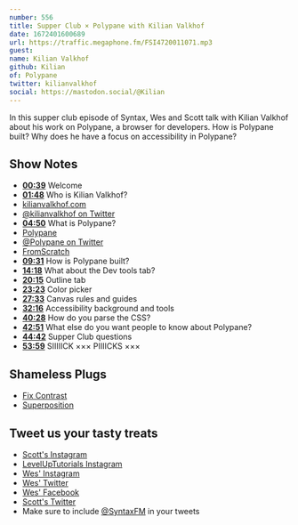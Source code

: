 ```yaml
---
number: 556
title: Supper Club × Polypane with Kilian Valkhof
date: 1672401600689
url: https://traffic.megaphone.fm/FSI4720011071.mp3
guest: 
name: Kilian Valkhof
github: Kilian
of: Polypane
twitter: kilianvalkhof
social: https://mastodon.social/@Kilian
---
```


In this supper club episode of Syntax, Wes and Scott talk with Kilian Valkhof about his work on Polypane, a browser for developers. How is Polypane built? Why does he have a focus on accessibility in Polypane?

## Show Notes

- **[00:39](#t=00:39)** Welcome
- **[01:48](#t=01:48)** Who is Kilian Valkhof?
- [kilianvalkhof.com](https://kilianvalkhof.com)
- [@kilianvalkhof on Twitter](https://twitter.com/kilianvalkhof)
- **[04:50](#t=04:50)** What is Polypane?
- [Polypane](https://polypane.app/)
- [@Polypane on Twitter](https://twitter.com/Polypane)
- [FromScratch](https://fromscratch.rocks)
- **[09:31](#t=09:31)** How is Polypane built?
- **[14:18](#t=14:18)** What about the Dev tools tab?
- **[20:15](#t=20:15)** Outline tab
- **[23:23](#t=23:23)** Color picker
- **[27:33](#t=27:33)** Canvas rules and guides
- **[32:16](#t=32:16)** Accessibility background and tools
- **[40:28](#t=40:28)** How do you parse the CSS?
- **[42:51](#t=42:51)** What else do you want people to know about Polypane?
- **[44:42](#t=44:42)** Supper Club questions
- **[53:59](#t=53:59)** SIIIIICK ××× PIIIICKS ×××

## Shameless Plugs

- [Fix Contrast](https://fixa11y.com)
- [Superposition](https://superposition.design)

## Tweet us your tasty treats

- [Scott's Instagram](https://www.instagram.com/stolinski/)
- [LevelUpTutorials Instagram](https://www.instagram.com/LevelUpTutorials/)
- [Wes' Instagram](https://www.instagram.com/wesbos/)
- [Wes' Twitter](https://twitter.com/wesbos)
- [Wes' Facebook](https://www.facebook.com/wesbos.developer)
- [Scott's Twitter](https://twitter.com/stolinski)
- Make sure to include [@SyntaxFM](https://twitter.com/SyntaxFM) in your tweets
